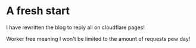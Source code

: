 # A fresh start

I have rewritten the blog to reply all on cloudflare pages!

Worker free meaning I won't be limited to the amount of requests pew day!
